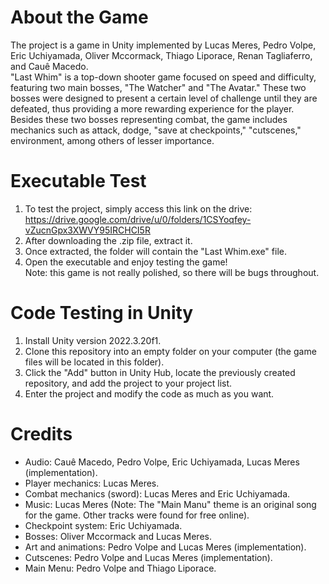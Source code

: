 # About the Game
The project is a game in Unity implemented by Lucas Meres, Pedro Volpe, Eric Uchiyamada, Oliver Mccormack, Thiago Liporace, Renan Tagliaferro, and Cauê Macedo. <br>
"Last Whim" is a top-down shooter game focused on speed and difficulty, featuring two main bosses, "The Watcher" and "The Avatar." These two bosses were designed to present a certain level of challenge until they are defeated, thus providing a more rewarding experience for the player. <br>
Besides these two bosses representing combat, the game includes mechanics such as attack, dodge, "save at checkpoints," "cutscenes," environment, among others of lesser importance. <br>

# Executable Test

1. To test the project, simply access this link on the drive: https://drive.google.com/drive/u/0/folders/1CSYoqfey-vZucnGpx3XWVY95IRCHCI5R
2. After downloading the .zip file, extract it.
3. Once extracted, the folder will contain the "Last Whim.exe" file.
4. Open the executable and enjoy testing the game! <br>
Note: this game is not really polished, so there will be bugs throughout. <br>

# Code Testing in Unity

1. Install Unity version 2022.3.20f1. <br>
2. Clone this repository into an empty folder on your computer (the game files will be located in this folder). <br>
3. Click the "Add" button in Unity Hub, locate the previously created repository, and add the project to your project list. <br>
4. Enter the project and modify the code as much as you want. <br>

# Credits

- Audio: Cauê Macedo, Pedro Volpe, Eric Uchiyamada, Lucas Meres (implementation). <br>
- Player mechanics: Lucas Meres. <br>
- Combat mechanics (sword): Lucas Meres and Eric Uchiyamada.<br>
- Music: Lucas Meres (Note: The "Main Manu" theme is an original song for the game. Other tracks were found for free online).<br>
- Checkpoint system: Eric Uchiyamada.<br>
- Bosses: Oliver Mccormack and Lucas Meres.<br>
- Art and animations: Pedro Volpe and Lucas Meres (implementation).<br>
- Cutscenes: Pedro Volpe and Lucas Meres (implementation).<br>
- Main Menu: Pedro Volpe and Thiago Liporace.<br>
